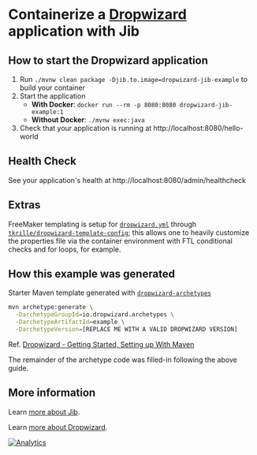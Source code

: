 # Containerize a [Dropwizard](https://dropwizard.io) application with Jib

## How to start the Dropwizard application

1. Run `./mvnw clean package -Djib.to.image=dropwizard-jib-example` to build your container
1. Start the application
    - **With Docker**: `docker run --rm -p 8080:8080 dropwizard-jib-example:1`
    - **Without Docker**: `./mvnw exec:java`
1. Check that your application is running at http://localhost:8080/hello-world

## Health Check

See your application's health at http://localhost:8080/admin/healthcheck

## Extras

FreeMaker templating is setup for [`dropwizard.yml`](src/main/resources/dropwizard.yml) through [`tkrille/dropwizard-template-config`](https://github.com/tkrille/dropwizard-template-config); this allows one to heavily customize the properties file via the container environment with FTL conditional checks and for loops, for example.

## How this example was generated

Starter Maven template generated with [`dropwizard-archetypes`](https://github.com/dropwizard/dropwizard/tree/master/dropwizard-archetypes)

```sh
mvn archetype:generate \
  -DarchetypeGroupId=io.dropwizard.archetypes \
  -DarchetypeArtifactId=example \
  -DarchetypeVersion=[REPLACE ME WITH A VALID DROPWIZARD VERSION]
```

Ref. [Dropwizard - Getting Started, Setting up With Maven](https://www.dropwizard.io/1.3.5/docs/getting-started.html#setting-up-using-maven)

The remainder of the archetype code was filled-in following the above guide.

## More information

Learn [more about Jib](https://github.com/GoogleContainerTools/jib).

Learn [more about Dropwizard](https://dropwizard.io).

[![Analytics](https://cloud-tools-for-java-metrics.appspot.com/UA-121724379-2/examples/dropwizard)](https://github.com/igrigorik/ga-beacon)
